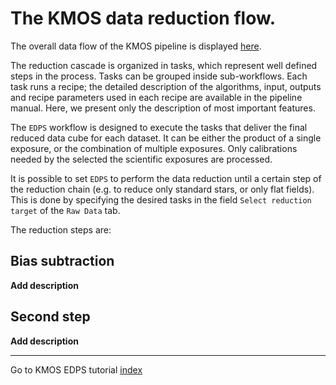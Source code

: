 # The KMOS data reduction flow.

The overall data flow of the KMOS pipeline is displayed [here](figures/reduction_cascade.jpg).

The reduction cascade is organized in tasks, which represent well defined steps in the process. Tasks can be grouped
inside sub-workflows.
Each task runs a recipe; the detailed description of the algorithms,
input, outputs and recipe parameters used in each recipe are available
in the pipeline manual. Here, we present only the description of most
important features.

The `EDPS` workflow is designed to execute the tasks that deliver
the final reduced data cube for each dataset. It can be either the product of a single exposure, or the combination of
multiple exposures. Only calibrations needed by the selected the scientific exposures are processed.

It is possible to set `EDPS` to perform the data reduction until a certain step of the reduction chain (e.g. to reduce
only standard stars, or only flat fields).
This is done by specifying the desired tasks in the field `Select reduction target` of the `Raw Data` tab.

The reduction steps are:

##  Bias subtraction

**Add description**

## Second step

**Add description**


---
Go to KMOS EDPS tutorial [index](../kmos/index)